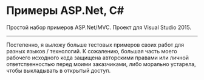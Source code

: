 # Примеры ASP.Net, C#  

Простой набор примеров ASP.Net/MVC. Проект для Visual Studio 2015.

---

Постепенно, я выложу больше тестовых примеров своих работ для разных языков / технологий. К сожалению, большая часть моего рабочего исходного кода защищена авторскими правами или личной ответственностью перед моими заказчиками, либо морально устарела, чтобы выкладывать в открытый доступ.
